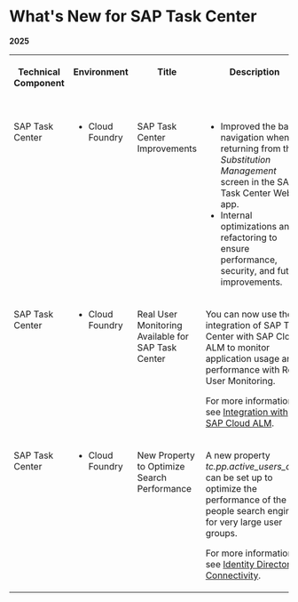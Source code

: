 <!-- loio1bcdd459f84d4323a27581226d1d210e -->

# What's New for SAP Task Center





**2025**


<table>
<tr>
<th valign="top">

Technical Component

</th>
<th valign="top">

Environment

</th>
<th valign="top">

Title

</th>
<th valign="top">

Description

</th>
<th valign="top">

Action

</th>
<th valign="top">

Lifecycle

</th>
<th valign="top">

Type

</th>
<th valign="top">

Line of Business

</th>
<th valign="top">

Modular Business Process

</th>
<th valign="top">

Product

</th>
<th valign="top">

Latest Revision

</th>
<th valign="top">

Available as of

</th>
</tr>
<tr>
<td valign="top">

SAP Task Center 

</td>
<td valign="top">

-   Cloud Foundry



</td>
<td valign="top">

SAP Task Center Improvements

</td>
<td valign="top">

-   Improved the back navigation when returning from the *Substitution Management* screen in the SAP Task Center Web app.
-   Internal optimizations and refactoring to ensure performance, security, and future improvements.



</td>
<td valign="top">

Info only

</td>
<td valign="top">



</td>
<td valign="top">



</td>
<td valign="top">

Technology

</td>
<td valign="top">

Not applicable

</td>
<td valign="top">

 

</td>
<td valign="top">

2025-01-29

</td>
<td valign="top">

2025-01-29

</td>
</tr>
<tr>
<td valign="top">

SAP Task Center 

</td>
<td valign="top">

-   Cloud Foundry



</td>
<td valign="top">

Real User Monitoring Available for SAP Task Center 

</td>
<td valign="top">

You can now use the integration of SAP Task Center with SAP Cloud ALM to monitor application usage and performance with Real User Monitoring.

For more information, see [Integration with SAP Cloud ALM](../40-administration/integration-with-sap-cloud-alm-092288d.md).

</td>
<td valign="top">

Info only

</td>
<td valign="top">



</td>
<td valign="top">

New

</td>
<td valign="top">

Technology

</td>
<td valign="top">

Not applicable

</td>
<td valign="top">

 

</td>
<td valign="top">

2025-01-16

</td>
<td valign="top">

2025-01-16

</td>
</tr>
<tr>
<td valign="top">

SAP Task Center 

</td>
<td valign="top">

-   Cloud Foundry



</td>
<td valign="top">

New Property to Optimize Search Performance

</td>
<td valign="top">

A new property *tc.pp.active\_users\_only* can be set up to optimize the performance of the people search engine for very large user groups.

For more information, see [Identity Directory Connectivity](../40-administration/identity-directory-connectivity-3dcfba9.md).

</td>
<td valign="top">

Info only

</td>
<td valign="top">



</td>
<td valign="top">

New

</td>
<td valign="top">

Technology

</td>
<td valign="top">

Not applicable

</td>
<td valign="top">

 

</td>
<td valign="top">

2025-01-16

</td>
<td valign="top">

2025-01-16

</td>
</tr>
</table>

